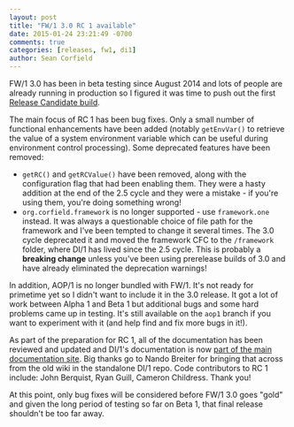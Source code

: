 ```yaml
---
layout: post
title: "FW/1 3.0 RC 1 available"
date: 2015-01-24 23:21:49 -0700
comments: true
categories: [releases, fw1, di1]
author: Sean Corfield
---
```

FW/1 3.0 has been in beta testing since August 2014 and lots of people are already running in production so I figured it was time to push out the first [Release Candidate build](https://github.com/framework-one/fw1/releases/tag/v3.0-rc1).

The main focus of RC 1 has been bug fixes. Only a small number of functional enhancements have been added (notably `getEnvVar()` to retrieve the value of a system environment variable which can be useful during environment control processing).<!-- more --> Some deprecated features have been removed:

* `getRC()` and `getRCValue()` have been removed, along with the configuration flag that had been enabling them. They were a hasty addition at the end of the 2.5 cycle and they were a mistake - if you're using them, you're doing something wrong!
* `org.corfield.framework` is no longer supported - use `framework.one` instead. It was always a questionable choice of file path for the framework and I've been tempted to change it several times. The 3.0 cycle deprecated it and moved the framework CFC to the `/framework` folder, where DI/1 has lived since the 2.5 cycle. This is probably a **breaking change** unless you've been using prerelease builds of 3.0 and have already eliminated the deprecation warnings!

In addition, AOP/1 is no longer bundled with FW/1. It's not ready for primetime yet so I didn't want to include it in the 3.0 release. It got a lot of work between Alpha 1 and Beta 1 but additional bugs and some hard problems came up in testing. It's still available on the `aop1` branch if you want to experiment with it (and help find and fix more bugs in it!).

As part of the preparation for RC 1, all of the documentation has been reviewed and updated and DI/1's documentation is now [part of the main documentation site](http://framework-one.github.io/documentation/using-di-one.html). Big thanks go to Nando Breiter for bringing that across from the old wiki in the standalone DI/1 repo. Code contributors to RC 1 include: John Berquist, Ryan Guill, Cameron Childress. Thank you!

At this point, only bug fixes will be considered before FW/1 3.0 goes "gold" and given the long period of testing so far on Beta 1, that final release shouldn't be too far away.
